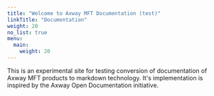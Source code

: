 ```yaml
---
title: "Welcome to Axway MFT Documentation (test)"
linkTitle: "Documentation"
weight: 20
no_list: true
menu:
  main:
    weight: 20
---
```


This is an experimental site for testing conversion of documentation of Axway MFT products to markdown technology. It's implementation is inspired by the Axway Open Documentation initiative. 
